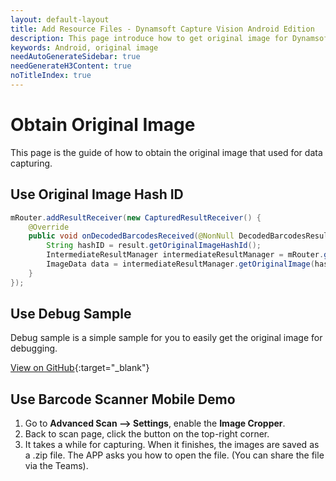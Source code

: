 ```yaml
---
layout: default-layout
title: Add Resource Files - Dynamsoft Capture Vision Android Edition
description: This page introduce how to get original image for Dynamsoft Capture Vision Android Edition.
keywords: Android, original image
needAutoGenerateSidebar: true
needGenerateH3Content: true
noTitleIndex: true
---
```


# Obtain Original Image

This page is the guide of how to obtain the original image that used for data capturing.

## Use Original Image Hash ID

```java
mRouter.addResultReceiver(new CapturedResultReceiver() {
    @Override
    public void onDecodedBarcodesReceived(@NonNull DecodedBarcodesResult result) {
        String hashID = result.getOriginalImageHashId();
        IntermediateResultManager intermediateResultManager = mRouter.getIntermediateResultManager();
        ImageData data = intermediateResultManager.getOriginalImage(hashID);
    }
});
```

## Use Debug Sample

Debug sample is a simple sample for you to easily get the original image for debugging.

[View on GitHub](https://github.com/Dynamsoft/barcode-reader-mobile-samples/tree/main/android/FoundationalAPISamples/Debug){:target="_blank"}

## Use Barcode Scanner Mobile Demo

1. Go to **Advanced Scan --> Settings**, enable the **Image Cropper**.
2. Back to scan page, click the button on the top-right corner.
3. It takes a while for capturing. When it finishes, the images are saved as a .zip file. The APP asks you how to open the file. (You can share the file via the Teams).
